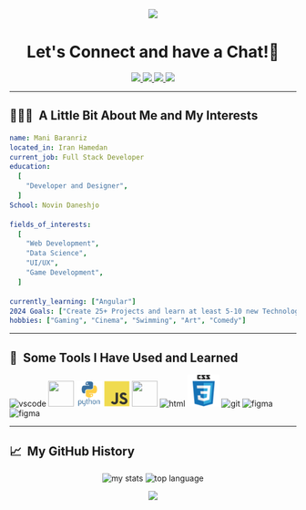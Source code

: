 <p align="center">
  <img src="https://capsule-render.vercel.app/api?type=waving&color=gradient&text=Hello!&height=100&section=header"/>
</p>
<h1 align="center">
  Let's Connect and have a Chat!💬
</h1>
<p align="center">
<a href="">
  <img height="50" src="https://github.com/user-attachments/assets/32c842e3-aec8-4fb6-89fd-17444c01a4f2"/>
</a>
<a href="">
  <img height="50" src="https://github.com/user-attachments/assets/838fdab2-5a82-4a64-8dcc-01826f9efb95"/>
</a>
<a href="">
  <img height="50" src="https://github.com/user-attachments/assets/cab93e5f-266c-475e-b7ca-07334d7323e3"/>
</a>
<a href="">
  <img height="50" src="https://github.com/user-attachments/assets/37768d50-b6dc-469d-804b-0b56503476b9"/>
</a>
</p>

---

<h2> 👨🏻‍💻 &nbsp;A Little Bit About Me and My Interests</h2>

```yaml
name: Mani Baranriz
located_in: Iran Hamedan
current_job: Full Stack Developer
education:
  [
    "Developer and Designer",
  ]
School: Novin Daneshjo

fields_of_interests:
  [
    "Web Development",
    "Data Science",
    "UI/UX",
    "Game Development",
  ]

currently_learning: ["َAngular"]
2024 Goals: ["Create 25+ Projects and learn at least 5-10 new Technologies."]
hobbies: ["Gaming", "Cinema", "Swimming", "Art", "Comedy"]
```
  
--- 
<h2> 🚀 &nbsp;Some Tools I Have Used and Learned</h2>  
<p align="left">
<img src="https://cdn.jsdelivr.net/gh/devicons/devicon/icons/vscode/vscode-original.svg" alt="vscode" width="45" height="45"/>
<img src="https://github.com/user-attachments/assets/fcf04763-d82e-414a-a9e4-f5da4f158ae5" width="45" height="45"/>
<img src="https://raw.githubusercontent.com/devicons/devicon/master/icons/python/python-original-wordmark.svg" alt="python" width="45" height="45"/>
<img src="https://raw.githubusercontent.com/devicons/devicon/master/icons/javascript/javascript-original.svg" alt="javascript" width="45" height="45" />
<img src="https://camo.githubusercontent.com/a07203131922e3fa0d6d0cd787edb5597771b30d712574bbc70a3c7aaa0161ea/68747470733a2f2f63646e2e6a7364656c6976722e6e65742f67682f64657669636f6e732f64657669636f6e2f69636f6e732f747970657363726970742f747970657363726970742d6f726967696e616c2e737667" width="45" height="45" />
<img src="https://cdn.jsdelivr.net/gh/devicons/devicon/icons/html5/html5-original.svg" alt="html" width="45" height="45"/>
<img src="https://raw.githubusercontent.com/devicons/devicon/master/icons/css3/css3-original-wordmark.svg" alt="css3" width="56" height="56"/>
<img src="https://cdn.jsdelivr.net/gh/devicons/devicon/icons/git/git-original.svg" alt="git" width="45" height="45"/>
<img src="https://cdn.jsdelivr.net/gh/devicons/devicon/icons/figma/figma-original.svg" alt="figma" width="45" height="45"/>   
<img src="https://github.com/user-attachments/assets/dd7bba79-407f-4b0e-8557-6e5395a2445b" alt="figma" width="45" height="45"/>   
</p>

---

<h2> 📈 &nbsp;My GitHub History</h2>
<p align="center">
<img alt="my stats" width="40%" src="https://github-readme-stats.vercel.app/api?username=MrMani24&show_icons=true&theme=merko" height="180" />
<img alt="top language" width="40%" src="https://github-readme-stats.vercel.app/api/top-langs/?username=MrMani24&layout=compact&theme=merko" height="171"/>
</p>

<p align="center">
  <img src="https://capsule-render.vercel.app/api?type=waving&color=gradient&height=100&section=footer"/>
</p>

